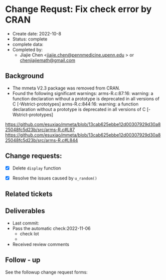 # Change Requst: Fix check error by CRAN

* Create date: 2022-10-8
* Status: complete
* complete data: 
* Completed by: 
     * Jiajie Chen <jiajie.chen@pennmedicine.upenn.edu > or <chenjiajiemath@gmail.com>

## Background
* The mmeta V2.3 package was removed from CRAN. 
* Found the following significant warnings:
     arms-R.c:87:16: warning: a function declaration without a prototype is deprecated in all versions of C [-Wstrict-prototypes]
     arms-R.c:844:16: warning: a function declaration without a prototype is deprecated in all versions of C [-Wstrict-prototypes]

https://github.com/esuxiao/mmeta/blob/13cab625ebbe12d00307929d30a825048fc5d23b/src/arms-R.c#L87
https://github.com/esuxiao/mmeta/blob/13cab625ebbe12d00307929d30a825048fc5d23b/src/arms-R.c#L844


## Change requests:
- [x] Delete `display` function
- [x] Resolve the issues caused by `u_random()`




## Related tickets


## Deliverables
* Last commit: 
* Pass the automatic check:2022-11-06
     * check lot
     * 
* Received review comments

## Follow - up
See the followup change request forms: 